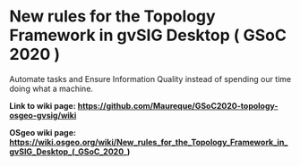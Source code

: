 # New rules for the Topology Framework in gvSIG Desktop ( GSoC 2020 )
Automate tasks and Ensure Information Quality instead of spending our time doing what a machine.

**Link to wiki page: https://github.com/Maureque/GSoC2020-topology-osgeo-gvsig/wiki**

**OSgeo wiki page: https://wiki.osgeo.org/wiki/New_rules_for_the_Topology_Framework_in_gvSIG_Desktop_(_GSoC_2020_)**
